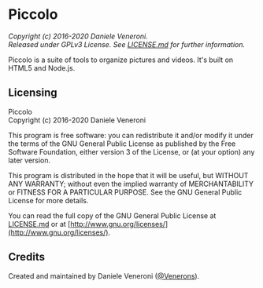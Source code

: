 # Piccolo

_Copyright (c) 2016-2020 Daniele Veneroni._  
_Released under GPLv3 License. See [LICENSE.md](LICENSE.md) for further information._

Piccolo is a suite of tools to organize pictures and videos. It's built on HTML5 and Node.js.

## Licensing

Piccolo  
Copyright (c) 2016-2020 Daniele Veneroni  

This program is free software: you can redistribute it and/or modify it under the terms of the GNU General Public License as published by the Free Software Foundation, either version 3 of the License, or (at your option) any later version.  

This program is distributed in the hope that it will be useful, but WITHOUT ANY WARRANTY; without even the implied warranty of
MERCHANTABILITY or FITNESS FOR A PARTICULAR PURPOSE. See the GNU General Public License for more details.  

You can read the full copy of the GNU General Public License at [LICENSE.md](LICENSE.md) or at [http://www.gnu.org/licenses/](http://www.gnu.org/licenses/).  

## Credits

Created and maintained by Daniele Veneroni ([@Venerons](http://twitter.com/Venerons)).
